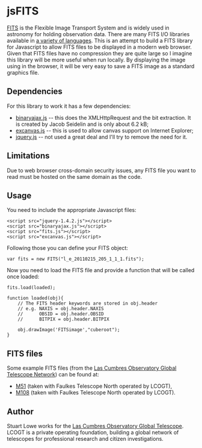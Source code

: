 jsFITS
======

[FITS](http://fits.gsfc.nasa.gov/fits_primer.html) is the Flexible Image Transport System and is widely used in astronomy for holding observation data. There are many FITS I/O libraries available in [a variety of languages](http://fits.gsfc.nasa.gov/fits_libraries.html). This is an attempt to build a FITS library for Javascript to allow FITS files to be displayed in a modern web browser. Given that FITS files have no compression they are quite large so I imagine this library will be more useful when run locally. By displaying the image using <canvas> in the browser, it will be very easy to save a FITS image as a standard graphics file.

Dependencies
------------

For this library to work it has a few dependencies:

* [binaryajax.js](http://www.nihilogic.dk/labs/binaryajax/binaryajax.js) -- this does the XMLHttpRequest and the bit extraction. It is created by Jacob Seidelin and is only about 6.2 kB;
* [excanvas.js](http://code.google.com/p/explorercanvas/) -- this is used to allow canvas support on Internet Explorer;
* [jquery.js](http://jquery.com/) -- not used a great deal and I'll try to remove the need for it.


Limitations
-----------
Due to web browser cross-domain security issues, any FITS file you want to read must be hosted on the same domain as the code.


Usage
-----
You need to include the appropriate Javascript files:

	<script src="jquery-1.4.2.js"></script>
	<script src="binaryajax.js"></script>
	<script src="fits.js"></script>
	<script src="excanvas.js"></script>

Following those you can define your FITS object:

	var fits = new FITS("l_e_20110215_205_1_1_1.fits");

Now you need to load the FITS file and provide a function that will be called once loaded:

	fits.load(loaded);

	function loaded(obj){
		// The FITS header keywords are stored in obj.header
		// e.g. NAXIS = obj.header.NAXIS
		//      OBSID = obj.header.OBSID
		//      BITPIX = obj.header.BITPIX

		obj.drawImage('FITSimage',"cuberoot");
	}


FITS files
----------
Some example FITS files (from the [Las Cumbres Observatory Global Telescope Network](http://lcogt.net/)) can be found at:

* [M51](http://ari-archive.lcogt.net/data/webfiles/1298221795/l_e_20110215_205_1_1_1.fits) (taken with Faulkes Telescope North operated by LCOGT),
* [M108](http://ari-archive.lcogt.net/data/webfiles/1298260631/l_e_20110215_203_1_1_1.fits) (taken with Faulkes Telescope North operated by LCOGT).

Author
------
Stuart Lowe works for the [Las Cumbres Observatory Global Telescope](http://lcogt.net/). LCOGT is a private operating foundation, building a global network of telescopes for professional research and citizen investigations.
